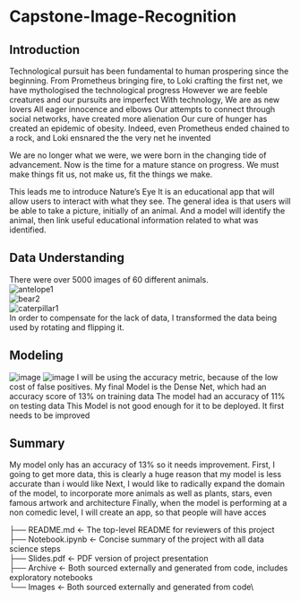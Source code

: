 # Capstone-Image-Recognition
## Introduction
Technological pursuit has been fundamental to human prospering  since the beginning.
From Prometheus bringing fire, to Loki crafting the first net, we have mythologised the technological progress
However we are feeble creatures and our pursuits are imperfect
With technology, 
We are as new lovers 
All eager innocence and elbows
Our attempts to connect through social networks, have created more alienation
Our cure of hunger has created an epidemic of obesity.
Indeed, even Prometheus ended chained to a rock, and Loki ensnared the the very net he invented

We are no longer what we were, we were born in the changing tide of advancement.
Now is the time for a mature stance on progress.
We must make things fit us, not make us, fit the things we make.

This leads me to introduce Nature’s Eye
It is an educational app that will allow users to interact with what they see.
The general idea is that users will be able to take a picture, initially of an animal. 
And a model will identify the animal, then link useful educational information related to what was identified.

## Data Understanding
There were over 5000 images of 60 different animals.\
![antelope1](https://user-images.githubusercontent.com/92397941/151287811-5db0bad2-53f2-445d-9bd0-a7aa8cb1c6e1.jpg)\
![bear2](https://user-images.githubusercontent.com/92397941/151287842-ff6ca184-3ffe-41c8-9836-8f3599a53bf3.jpg)\
![caterpillar1](https://user-images.githubusercontent.com/92397941/151287860-c617fcb2-544f-4e33-8231-04350f1b6411.jpg)\
In order to compensate for the lack of data, I transformed the data being used by rotating and flipping it.
## Modeling

![image](https://user-images.githubusercontent.com/92397941/150362319-7029fa69-1e60-4362-992b-ec8ac30a84ae.png)
![image](https://user-images.githubusercontent.com/92397941/150362354-53cf5ee7-0a36-4c1e-b0d8-2651c806a9fa.png)
I will be using the accuracy metric, because of the low cost of false positives. My final Model is the Dense Net, which had an accuracy score of 13% on training data The model had an accuracy of 11% on testing data This Model is not good enough for it to be deployed. It first needs to be improved


## Summary
My model only has an accuracy of 13% so it needs improvement.
First, I going to get more data, this is clearly a huge reason that my model is less accurate than i would like
Next, I would like to radically expand the domain of the model, to incorporate more animals as well as plants, stars, even famous artwork and architecture
Finally, when the model is performing at a non comedic level, I will create an app, so that people will have acces

├── README.md                               <- The top-level README for reviewers of this project\
├── Notebook.ipynb                          <- Concise summary of the project with all data science steps\
├── Slides.pdf                              <- PDF version of project presentation\
├── Archive                                 <- Both sourced externally and generated from code, includes exploratory notebooks\
└── Images                                  <- Both sourced externally and generated from code\
